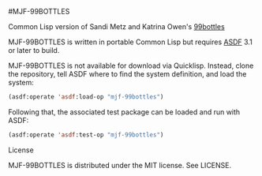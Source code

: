 #MJF-99BOTTLES

Common Lisp version of Sandi Metz and Katrina Owen's
[99bottles](http://www.sandimetz.com/99bottles)

MJF-99BOTTLES is written in portable Common Lisp but
requires [ASDF](https://common-lisp.net/project/asdf/) 3.1 or later to
build.

MJF-99BOTTLES is not available for download via Quicklisp. Instead,
clone the repository, tell ASDF where to find the system definition,
and load the system:

```lisp
(asdf:operate 'asdf:load-op "mjf-99bottles")
```

Following that, the associated test package can be loaded and run
with ASDF:

```lisp
(asdf:operate 'asdf:test-op "mjf-99bottles")
```

License

MJF-99BOTTLES is distributed under the MIT license. See LICENSE.
